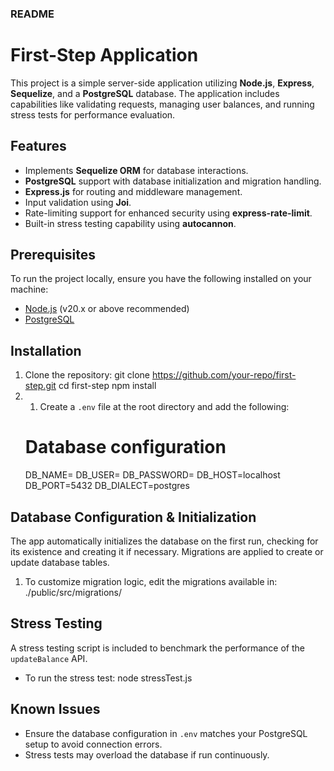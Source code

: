 ### README
# First-Step Application
This project is a simple server-side application utilizing **Node.js**, **Express**, **Sequelize**, and a **PostgreSQL** database. The application includes capabilities like validating requests, managing user balances, and running stress tests for performance evaluation.
## Features
- Implements **Sequelize ORM** for database interactions.
- **PostgreSQL** support with database initialization and migration handling.
- **Express.js** for routing and middleware management.
- Input validation using **Joi**.
- Rate-limiting support for enhanced security using **express-rate-limit**.
- Built-in stress testing capability using **autocannon**.

## Prerequisites
To run the project locally, ensure you have the following installed on your machine:
- [Node.js](https://nodejs.org/) (v20.x or above recommended)
- [PostgreSQL](https://www.postgresql.org/)
## Installation
1. Clone the repository:
   git clone https://github.com/your-repo/first-step.git
   cd first-step
   npm install
2. 1. Create a `.env` file at the root directory and add the following:
   # Database configuration
   DB_NAME=<your-database-name>
   DB_USER=<your-database-user>
   DB_PASSWORD=<your-database-password>
   DB_HOST=localhost
   DB_PORT=5432
   DB_DIALECT=postgres
   
## Database Configuration & Initialization
The app automatically initializes the database on the first run, checking for its existence and creating it if necessary. Migrations are applied to create or update database tables.
1. To customize migration logic, edit the migrations available in:
      ./public/src/migrations/

## Stress Testing
A stress testing script is included to benchmark the performance of the `updateBalance` API.
- To run the stress test:
  node stressTest.js

## Known Issues
- Ensure the database configuration in `.env` matches your PostgreSQL setup to avoid connection errors.
- Stress tests may overload the database if run continuously.

